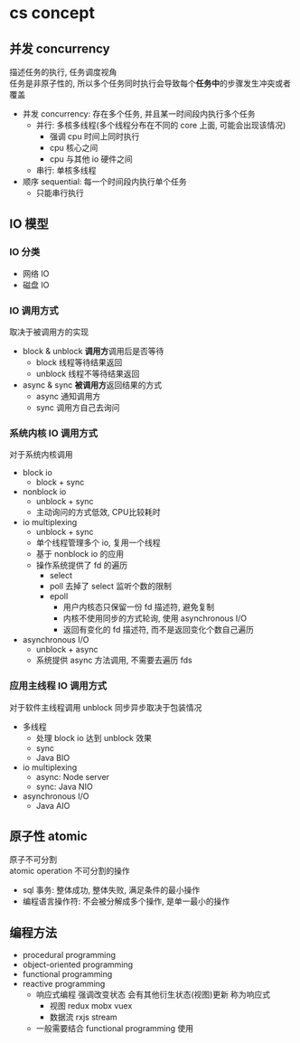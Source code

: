 # cs concept

## 并发 concurrency

描述任务的执行, 任务调度视角  
任务是非原子性的, 所以多个任务同时执行会导致每个**任务中**的步骤发生冲突或者覆盖

- 并发 concurrency: 存在多个任务, 并且某一时间段内执行多个任务
  - 并行: 多核多线程(多个线程分布在不同的 core 上面, 可能会出现该情况)
    - 强调 cpu 时间上同时执行
    - cpu 核心之间
    - cpu 与其他 io 硬件之间
  - 串行: 单核多线程
- 顺序 sequential: 每一个时间段内执行单个任务
  - 只能串行执行

## IO 模型 

### IO 分类

- 网络 IO
- 磁盘 IO

### IO 调用方式 

取决于被调用方的实现

- block & unblock **调用方**调用后是否等待
  - block 线程等待结果返回
  - unblock 线程不等待结果返回
- async & sync **被调用方**返回结果的方式
  - async 通知调用方
  - sync 调用方自己去询问

### 系统内核 IO 调用方式

对于系统内核调用

- block io
  - block + sync
- nonblock io
  - unblock + sync
  - 主动询问的方式低效, CPU比较耗时
- io multiplexing
  - unblock + sync
  - 单个线程管理多个 io, 复用一个线程 
  - 基于 nonblock io 的应用
  - 操作系统提供了 fd 的遍历
    - select 
    - poll 去掉了 select 监听个数的限制
    - epoll 
      - 用户内核态只保留一份 fd 描述符, 避免复制
      - 内核不使用同步的方式轮询, 使用 asynchronous I/O
      - 返回有变化的 fd 描述符, 而不是返回变化个数自己遍历
- asynchronous I/O
  - unblock + async
  - 系统提供 async 方法调用, 不需要去遍历 fds

### 应用主线程 IO 调用方式

对于软件主线程调用 unblock 同步异步取决于包装情况

- 多线程
  - 处理 block io 达到 unblock 效果
  - sync
  - Java BIO
- io multiplexing
  - async: Node server
  - sync: Java NIO
- asynchronous I/O
  - Java AIO

## 原子性 atomic

原子不可分割  
atomic operation 不可分割的操作

- sql 事务: 整体成功, 整体失败, 满足条件的最小操作
- 编程语言操作符: 不会被分解成多个操作, 是单一最小的操作


## 编程方法

- procedural programming
- object-oriented programming
- functional programming
- reactive programming 
  - 响应式编程 强调改变状态 会有其他衍生状态(视图)更新 称为响应式
    - 视图 redux mobx vuex
    - 数据流 rxjs stream 
  - 一般需要结合 functional programming 使用